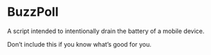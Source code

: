 # BuzzPoll

A script intended to intentionally drain the battery of a mobile device.

Don’t include this if you know what’s good for you.
